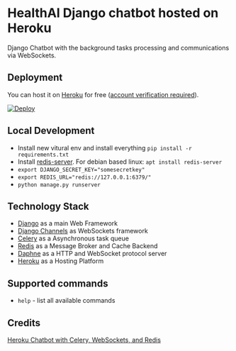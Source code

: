 # HealthAI Django chatbot hosted on Heroku

Django Chatbot with the background tasks processing and communications via WebSockets.

## Deployment
You can host it on [Heroku](https://www.heroku.com) for free ([account verification required](https://devcenter.heroku.com/articles/account-verification)).

[![Deploy](https://www.herokucdn.com/deploy/button.svg)](https://heroku.com/deploy)

## Local Development
 - Install new vitural env and install everything `pip install -r requirements.txt`
 - Install [redis-server](https://redis.io/download). For debian based linux: `apt install redis-server`
 - `export DJANGO_SECRET_KEY="somesecretkey"`
 - `export REDIS_URL="redis://127.0.0.1:6379/"`
 - `python manage.py runserver`

## Technology Stack
 - [Django](https://www.djangoproject.com/) as a main Web Framework
 - [Django Channels](https://github.com/django/channels) as WebSockets framework     
 - [Celery](http://www.celeryproject.org/) as a Asynchronous task queue
 - [Redis](https://redis.io/) as a Message Broker and Cache Backend   
 - [Daphne](https://github.com/django/daphne) as a HTTP and WebSocket protocol server
 - [Heroku](https://www.heroku.com) as a Hosting Platform


## Supported commands
 - `help` - list all available commands

## Credits
[Heroku Chatbot with Celery, WebSockets, and Redis](https://itnext.io/heroku-chatbot-with-celery-websockets-and-redis-340fcd160f06)

